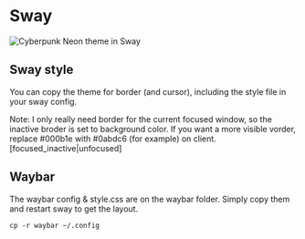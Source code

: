 # Sway

![Cyberpunk Neon theme in Sway](https://raw.githubusercontent.com/Roboron3042/Cyberpunk-Neon/master/resources/screenshots/sway.png)

## Sway style
You can copy the theme for border (and cursor), including the style file in your sway config.

Note: I only really need border for the current focused window, so the inactive broder is set to background color. If you want a more visible vorder, replace #000b1e with #0abdc6 (for example) on client.[focused_inactive|unfocused]

## Waybar

The waybar config & style.css are on the waybar folder. Simply copy them and restart sway to get the layout.

`cp -r waybar ~/.config`
